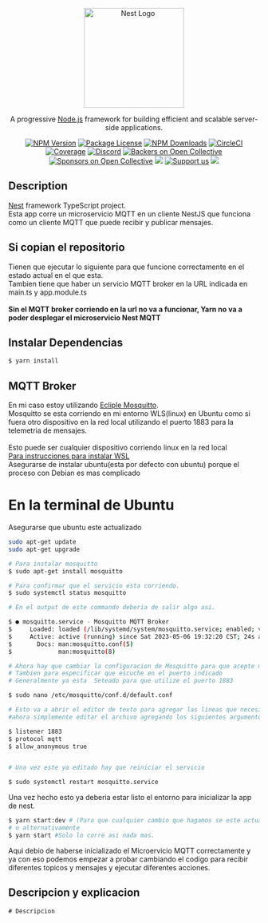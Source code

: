 <p align="center">
  <a href="http://nestjs.com/" target="blank"><img src="https://nestjs.com/img/logo-small.svg" width="200" alt="Nest Logo" /></a>
</p>

[circleci-image]: https://img.shields.io/circleci/build/github/nestjs/nest/master?token=abc123def456
[circleci-url]: https://circleci.com/gh/nestjs/nest

  <p align="center">A progressive <a href="http://nodejs.org" target="_blank">Node.js</a> framework for building efficient and scalable server-side applications.</p>
    <p align="center">
<a href="https://www.npmjs.com/~nestjscore" target="_blank"><img src="https://img.shields.io/npm/v/@nestjs/core.svg" alt="NPM Version" /></a>
<a href="https://www.npmjs.com/~nestjscore" target="_blank"><img src="https://img.shields.io/npm/l/@nestjs/core.svg" alt="Package License" /></a>
<a href="https://www.npmjs.com/~nestjscore" target="_blank"><img src="https://img.shields.io/npm/dm/@nestjs/common.svg" alt="NPM Downloads" /></a>
<a href="https://circleci.com/gh/nestjs/nest" target="_blank"><img src="https://img.shields.io/circleci/build/github/nestjs/nest/master" alt="CircleCI" /></a>
<a href="https://coveralls.io/github/nestjs/nest?branch=master" target="_blank"><img src="https://coveralls.io/repos/github/nestjs/nest/badge.svg?branch=master#9" alt="Coverage" /></a>
<a href="https://discord.gg/G7Qnnhy" target="_blank"><img src="https://img.shields.io/badge/discord-online-brightgreen.svg" alt="Discord"/></a>
<a href="https://opencollective.com/nest#backer" target="_blank"><img src="https://opencollective.com/nest/backers/badge.svg" alt="Backers on Open Collective" /></a>
<a href="https://opencollective.com/nest#sponsor" target="_blank"><img src="https://opencollective.com/nest/sponsors/badge.svg" alt="Sponsors on Open Collective" /></a>
  <a href="https://paypal.me/kamilmysliwiec" target="_blank"><img src="https://img.shields.io/badge/Donate-PayPal-ff3f59.svg"/></a>
    <a href="https://opencollective.com/nest#sponsor"  target="_blank"><img src="https://img.shields.io/badge/Support%20us-Open%20Collective-41B883.svg" alt="Support us"></a>
  <a href="https://twitter.com/nestframework" target="_blank"><img src="https://img.shields.io/twitter/follow/nestframework.svg?style=social&label=Follow"></a>
</p>
  <!--[![Backers on Open Collective](https://opencollective.com/nest/backers/badge.svg)](https://opencollective.com/nest#backer)
  [![Sponsors on Open Collective](https://opencollective.com/nest/sponsors/badge.svg)](https://opencollective.com/nest#sponsor)-->

## Description

[Nest](https://github.com/nestjs/nest) framework TypeScript project.
<br>Esta app corre un microservicio MQTT en un cliente NestJS que funciona como un cliente MQTT que puede recibir y publicar mensajes.<br>

## Si copian el repositorio

Tienen que ejecutar lo siguiente para que funcione correctamente en el estado actual en el que esta.
<br>Tambien tiene que haber un servicio MQTT broker en la URL indicada en main.ts y app.module.ts<br>
<br><b>Sin el MQTT broker corriendo en la url no va a funcionar, Yarn no va a poder desplegar el microservicio Nest MQTT</b><br>

## Instalar Dependencias

```bash
$ yarn install
```

## MQTT Broker

En mi caso estoy utilizando [Ecliple Mosquitto](https://mosquitto.org/).
<br>Mosquitto se esta corriendo en mi entorno WLS(linux) en Ubuntu como si fuera otro dispositivo en la red local utilizando el puerto 1883 para la telemetria de mensajes. <br>
<br>Esto puede ser cualquier dispositivo corriendo linux en la red local <br>
[Para instrucciones para instalar WSL](https://learn.microsoft.com/es-mx/windows/wsl/install)
<br> Asegurarse de instalar ubuntu(esta por defecto con ubuntu) porque el proceso con Debian es mas complicado <br>

# En la terminal de Ubuntu

Asegurarse que ubuntu este actualizado

```bash
sudo apt-get update
sudo apt-get upgrade
```

```bash
# Para instalar mosquitto
$ sudo apt-get install mosquitto

# Para confirmar que el servicio esta corriendo.
$ sudo systemctl status mosquitto

# En el output de este commando deberia de salir algo asi.

$ ● mosquitto.service - Mosquitto MQTT Broker
$     Loaded: loaded (/lib/systemd/system/mosquitto.service; enabled; vendor preset: enabled)
$     Active: active (running) since Sat 2023-05-06 19:32:20 CST; 24s ago
$       Docs: man:mosquitto.conf(5)
$             man:mosquitto(8)

# Ahora hay que cambiar la configuracion de Mosquitto para que acepte mensajes anonimos 
# Tambien para especificar que escuche en el puerto indicado
# Generalmente ya esta  Seteado para que utilize el puerto 1883

$ sudo nano /etc/mosquitto/conf.d/default.conf

# Esto va a abrir el editor de texto para agregar las lineas que necesitamos agregar.
#ahora simplemente editar el archivo agregando los siguientes argumentos

$ listener 1883
$ protocol mqtt
$ allow_anonymous true


# Una vez este ya editado hay que reiniciar el servicio

$ sudo systemctl restart mosquitto.service

```
Una vez hecho esto ya deberia estar listo el entorno para inicializar la app de nest.

```bash
$ yarn start:dev # (Para que cualquier cambio que hagamos se este actualizando automaticamente mientras corre)
# o alternativamente
$ yarn start #Solo lo corre asi nada mas.
```
Aqui debio de haberse inicializado el Microervicio MQTT correctamente y ya con eso podemos empezar a probar cambiando el codigo para recibir diferentes topicos y mensajes y ejecutar diferentes acciones.

## Descripcion y explicacion
```typescript
# Descripcion


```
